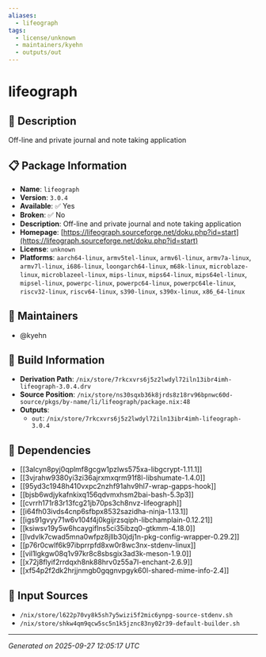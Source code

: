 ```yaml
---
aliases:
  - lifeograph
tags:
  - license/unknown
  - maintainers/kyehn
  - outputs/out
---
```


# lifeograph

## 📝 Description

Off-line and private journal and note taking application

## 📋 Package Information

- **Name**: `lifeograph`
- **Version**: `3.0.4`
- **Available**: ✅ Yes
- **Broken**: ✅ No
- **Description**: Off-line and private journal and note taking application
- **Homepage**: [https://lifeograph.sourceforge.net/doku.php?id=start](https://lifeograph.sourceforge.net/doku.php?id=start)
- **License**: `unknown`
- **Platforms**: `aarch64-linux`, `armv5tel-linux`, `armv6l-linux`, `armv7a-linux`, `armv7l-linux`, `i686-linux`, `loongarch64-linux`, `m68k-linux`, `microblaze-linux`, `microblazeel-linux`, `mips-linux`, `mips64-linux`, `mips64el-linux`, `mipsel-linux`, `powerpc-linux`, `powerpc64-linux`, `powerpc64le-linux`, `riscv32-linux`, `riscv64-linux`, `s390-linux`, `s390x-linux`, `x86_64-linux`
## 👥 Maintainers

- @kyehn


## 🔧 Build Information

- **Derivation Path**: `/nix/store/7rkcxvrs6j5z2lwdyl72iln13ibr4imh-lifeograph-3.0.4.drv`
- **Source Position**: `/nix/store/ns30sqxb36k8jrds8z18rv96bpnwc60d-source/pkgs/by-name/li/lifeograph/package.nix:48`
- **Outputs**:
  - `out`:  `/nix/store/7rkcxvrs6j5z2lwdyl72iln13ibr4imh-lifeograph-3.0.4`

## 🔗 Dependencies

- [[3alcyn8pyj0qplmf8gcgw1pzlws575xa-libgcrypt-1.11.1]]
- [[3vjrahw9380yi3zi36ajrxmxqrm91f8l-libshumate-1.4.0]]
- [[95yd3c1948h410vxpc2nzhf91ahv9hl7-wrap-gapps-hook]]
- [[bjsb6wdjykafnkixq156qdvmxhsm2bai-bash-5.3p3]]
- [[cvrrh171r83r13fcg21jb70ps3ch8nvz-lifeograph]]
- [[i64fh03ivds4cnp6sfbpx8532sazidha-ninja-1.13.1]]
- [[igs91gvyy71w6v104f4j0kgijrzsqiph-libchamplain-0.12.21]]
- [[ksiwsv19y5w6hcaygiflns5ci35ibzq0-gtkmm-4.18.0]]
- [[lvdvlk7cwad5mna0wfpz8jllb30jdj1n-pkg-config-wrapper-0.29.2]]
- [[p76r0cwlf6k97ibprrpfd8xw0r8wc3nx-stdenv-linux]]
- [[vil1lgkgw08q1v97kr8c8sbsgix3ad3k-meson-1.9.0]]
- [[x72j8flyif2rrdqxh8nk88hrv0z55a7l-enchant-2.6.9]]
- [[xf54p2f2dk2hrjjnmgb0gqgnvpgyk60l-shared-mime-info-2.4]]

## 📁 Input Sources

- `/nix/store/l622p70vy8k5sh7y5wizi5f2mic6ynpg-source-stdenv.sh`
- `/nix/store/shkw4qm9qcw5sc5n1k5jznc83ny02r39-default-builder.sh`

---
*Generated on 2025-09-27 12:05:17 UTC*
